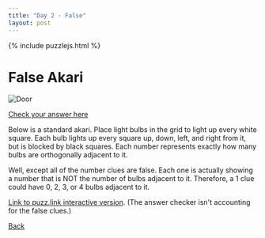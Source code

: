 ```yaml
---
title: "Day 2 - False"
layout: post
---
```


{% include puzzlejs.html %}
# False Akari

![Door](../02false.jpg)

[Check your answer here](https://www.callingit.in/1/#0dqhRPsa4HoBbWkF-0IvItffxlzSPbZ2pIQY6+SmZ1+DCfVbR-RmFsc2UgQWthcmk=-)

Below is a standard akari. Place light bulbs in the grid to light up every white square. Each bulb lights up every square up, down, left, and right from it, but is blocked by black squares. Each number represents exactly how many bulbs are orthogonally adjacent to it.

Well, except all of the number clues are false. Each one is actually showing a number that is NOT the number of bulbs adjacent to it. Therefore, a 1 clue could have 0, 2, 3, or 4 bulbs adjacent to it.

[Link to puzz.link interactive version](https://bit.ly/FalseAkari). (The answer checker isn't accounting for the false clues.)

[Back](../../enigmarch-2024/)